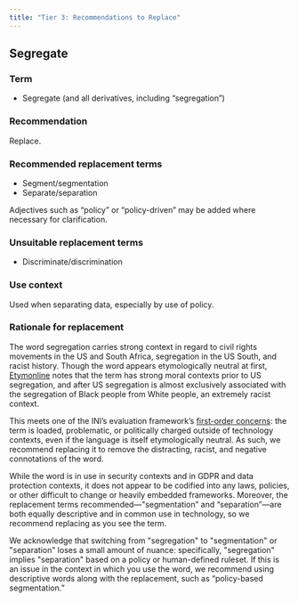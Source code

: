 ```yaml
---
title: "Tier 3: Recommendations to Replace"
---
```


## Segregate

### Term

- Segregate (and all derivatives, including “segregation”) 

### Recommendation

Replace.

### Recommended replacement terms

- Segment/segmentation
- Separate/separation

Adjectives such as “policy” or “policy-driven” may be added where necessary for clarification.

### Unsuitable replacement terms

- Discriminate/discrimination

### Use context

Used when separating data, especially by use of policy.

### Rationale for replacement

The word segregation carries strong context in regard to civil rights movements in the US and South Africa, segregation in the US South, and racist history. Though the word appears etymologically neutral at first, [Etymonline](https://www.etymonline.com/) notes that the term has strong moral contexts prior to US segregation, and after US segregation is almost exclusively associated with the segregation of Black people from White people, an extremely racist context. 

This meets one of the INI’s evaluation framework’s [first-order concerns](/language/evaluation-framework/#first-order-concerns): the term is loaded, problematic, or politically charged outside of technology contexts, even if the language is itself etymologically neutral. As such, we recommend replacing it to remove the distracting, racist, and negative connotations of the word.

While the word is in use in security contexts and in GDPR and data protection contexts, it does not appear to be codified into any laws, policies, or other difficult to change or heavily embedded frameworks. Moreover, the replacement terms recommended—"segmentation” and “separation”—are both equally descriptive and in common use in technology, so we recommend replacing as you see the term.

We acknowledge that switching from "segregation" to "segmentation" or "separation" loses a small amount of nuance: specifically, "segregation" implies "separation" based on a policy or human-defined ruleset. If this is an issue in the context in which you use the word, we recommend using descriptive words along with the replacement, such as “policy-based segmentation.”
